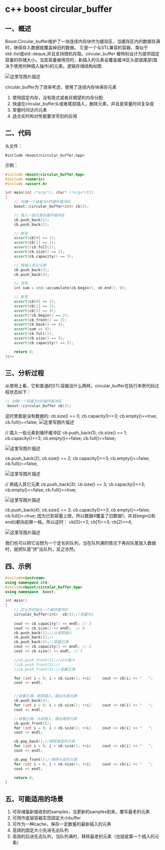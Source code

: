# c++ boost circular_buffer

## 一、概述

Boost.Circular_buffer维护了一块连续内存块作为缓存区，当缓存区内的数据存满时，继续存入数据就覆盖掉旧的数据。
它是一个与STL兼容的容器，类似于 std::list或std::deque,并且支持随机存取。circular_buffer 被特别设计为提供固定容量的存储大小。当其容量被用完时，新插入的元素会覆盖缓冲区头部或尾部(取决于使用何种插入操作)的元素。逻辑存储结构如图

![这里写图片描述](media/20170322112825204)

circular_buffer为了效率考虑，使用了连续内存块保存元素

1. 使用固定内存，没有隐式或者非期望的内存分配
2. 快速在circular_buffer头或者尾部插入，删除元素，并且是常量时间复杂度
3. 常量时间访问元素
4. 适合实时和对性能要求苛刻的应用

## 二、代码

头文件：

```
#include <boost/circular_buffer.hpp> 
```

示例：

```c++
#include <boost/circular_buffer.hpp>
#include <numeric>
#include <assert.h>

int main(int /*argc*/, char* /*argv*/[])
{
    // 创建一个容量为3的循环缓冲区
    boost::circular_buffer<int> cb(3);

    // 插入一些元素到循环缓冲区
    cb.push_back(1);
    cb.push_back(2);

    // 断言
    assert(cb[0] == 1);
    assert(cb[1] == 2);
    assert(!cb.full());
    assert(cb.size() == 2);
    assert(cb.capacity() == 3);

    // 再插入其它元素
    cb.push_back(3);
    cb.push_back(4);

    // 求和
    int sum = std::accumulate(cb.begin(), cb.end(), 0);

    // 断言
    assert(cb[0] == 2);
    assert(cb[1] == 3);
    assert(cb[2] == 4);
    assert(*cb.begin() == 2);
    assert(cb.front() == 2);
    assert(cb.back() == 4);
    assert(sum == 9);
    assert(cb.full());
    assert(cb.size() == 3);
    assert(cb.capacity() == 3);

    return 0;
}c++
```

## 三、分析过程

从使用上看，它和普通的STL容器没什么两样。circular_buffer在执行本例代码过程状态如下：

```c
// 创建一个容量为3的循环缓冲区 
 boost::circular_buffer cb(3);
```

这时里面是没有数据的:
cb.size() == 0;
cb.capacity()==3;
cb.empty()==true;
cb.full()==false;
![这里写图片描述](media/20170322113142191)

// 插入一些元素到循环缓冲区
cb.push_back(1);
cb.size() == 1;
cb.capacity()==3;
cb.empty()==false;
cb.full()==false;

![这里写图片描述](media/20170322113220859)

cb.push_back(2);
cb.size() == 2;
cb.capacity()==3;
cb.empty()==false;
cb.full()==false;

![这里写图片描述](media/20170322113301504)

// 再插入其它元素
cb.push_back(3);
cb.size() == 3;
cb.capacity()==3;
cb.empty()==false;
cb.full()==true;

![这里写图片描述](media/20170322113321860)

cb.push_back(4);
cb.size() == 3;
cb.capacity()==3;
cb.empty()==false;
cb.full()==true;
因为已到容量上限，所以数据4覆盖了旧数据1，并且begin()和end()都向前移一格。所以这时：
cb[0]==2;
cb[1]==3;
cb[2]==4;

![这里写图片描述](media/20170322113338489)

我们也可以把它设想为一个定长的队列，当在队列满的情况下再向队尾放入数据时，就把队首“挤”出队列，反之亦然。

## 四、示例

```c++
#include<iostream>
using namespace std;
#include<boost/circular_buffer.hpp>
using namespace  boost;

int main()
{
    // 定义并初始化一个循环缓冲区
    circular_buffer<int>  cb(3);//容量为3
    
	cout << cb.capacity() << endl; // 3
    cout << cb.size() << endl;  // 0
    cb.push_back(1);//从尾部插入
    cb.push_back(2);//
    cb.push_back(3);//容量已满
    cout << cb.capacity() << endl; // 3
    cout << cb.size() << endl; // 3

    //cb.push_front(1);//从头插入
    //cb.push_front(2);//
    //cb.push_front(3);//容量已满

    for (int i = 0; i < cb.size(); ++i) 	cout << cb[i] << "   ";
    cout << endl;


    //容量已满，尾部插入，踢出头部元素
    cb.push_back(4);
    for (int i = 0; i < cb.size(); ++i) 	cout << cb[i] << "   ";
    cout << endl;

    //容量已满，头部插入，踢出尾部元素
    cb.push_front(5);
    for (int i = 0; i < cb.size(); ++i) 	cout << cb[i] << "   ";
    cout << endl;

    cb.pop_back();//删除尾部的元素
    for (int i = 0; i < cb.size(); ++i) 	cout << cb[i] << "   ";
    cout << endl;

    cb.pop_front();//删除头部的元素
    for (int i = 0; i < cb.size(); ++i) 	cout << cb[i] << "   ";
    cout << endl;

    return 0;
}
```

## 五、可能适用的场景

1. 可存储最新接收到的samples，当更新的samples到来，覆写最老的元素
2. 可用作底层容器实现固定大小buffer
3. 可作为一种cache，保存一定数量的最新插入的元素
4. 高效的固定大小先进先出队列
5. 高效的后进先去队列，当队列满时，移除最老的元素（也就是第一个插入的元素）